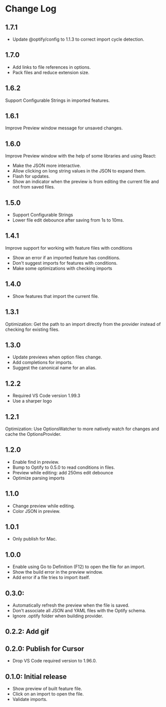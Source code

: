 # Change Log

<!--
All notable changes to the "Optify" extension will be documented in this file.
Check [Keep a Changelog](http://keepachangelog.com/) for recommendations on how to structure this file.
-->

## 1.7.1

- Update @optify/config to 1.1.3 to correct import cycle detection.

## 1.7.0

- Add links to file references in options.
- Pack files and reduce extension size.

## 1.6.2

Support Configurable Strings in imported features.

## 1.6.1

Improve Preview window message for unsaved changes.

## 1.6.0

Improve Preview window with the help of some libraries and using React:

- Make the JSON more interactive.
- Allow clicking on long string values in the JSON to expand them.
- Flash for updates.
- Show an indicator when the preview is from editing the current file and not from saved files.

## 1.5.0

- Support Configurable Strings
- Lower file edit debounce after saving from 1s to 10ms.

## 1.4.1

Improve support for working with feature files with conditions

- Show an error if an imported feature has conditions.
- Don't suggest imports for features with conditions.
- Make some optimizations with checking imports

## 1.4.0

- Show features that import the current file.

## 1.3.1

Optimization: Get the path to an import directly from the provider instead of checking for existing files.

## 1.3.0

- Update previews when option files change.
- Add completions for imports.
- Suggest the canonical name for an alias.

## 1.2.2

- Required VS Code version 1.99.3
- Use a sharper logo

## 1.2.1

Optimization: Use OptionsWatcher to more natively watch for changes and cache the OptionsProvider.

## 1.2.0

- Enable find in preview.
- Bump to Optify to 0.5.0 to read conditions in files.
- Preview while editing: add 250ms edit debounce
- Optimize parsing imports

## 1.1.0

- Change preview while editing.
- Color JSON in preview.

## 1.0.1

- Only publish for Mac.

## 1.0.0

- Enable using Go to Definition (F12) to open the file for an import.
- Show the build error in the preview window.
- Add error if a file tries to import itself.

## 0.3.0:

- Automatically refresh the preview when the file is saved.
- Don't associate all JSON and YAML files with the Optify schema.
- Ignore .optify folder when building provider.

## 0.2.2: Add gif

## 0.2.0: Publish for Cursor

- Drop VS Code required version to 1.96.0.

## 0.1.0: Initial release

- Show preview of built feature file.
- Click on an import to open the file.
- Validate imports.
